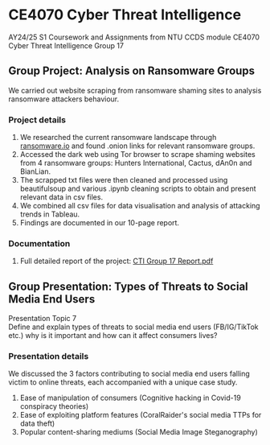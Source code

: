 # CE4070 Cyber Threat Intelligence
 AY24/25 S1 Coursework and Assignments from NTU CCDS module CE4070 Cyber Threat Intelligence Group 17




## Group Project: Analysis on Ransomware Groups
We carried out website scraping from ransomware shaming sites to analysis ransomware attackers behaviour.

### Project details
1. We researched the current ransomware landscape through [ransomware.io](https://www.ransomlook.io/) and found .onion links for relevant ransomware groups.
2. Accessed the dark web using Tor browser to scrape shaming websites from 4 ransomware groups: Hunters International, Cactus, dAn0n and BianLian.
3. The scrapped txt files were then cleaned and processed using beautifulsoup and various .ipynb cleaning scripts to obtain and present relevant data in csv files.
4. We combined all csv files for data visualisation and analysis of attacking trends in Tableau.
5. Findings are documented in our 10-page report.

### Documentation 
1. Full detailed report of the project: [CTI Group 17 Report.pdf](https://github.com/Leozk2000/CE4070-Cyber-Threat-Intelligence/blob/main/CTI%20Project/Report/CTI%20Group%2017%20Report.pdf) 




## Group Presentation: Types of Threats to Social Media End Users
Presentation Topic 7 \
Define and explain types of threats to social media end users (FB/IG/TikTok etc.) why is it important and how can it affect consumers lives?

### Presentation details
We discussed the 3 factors contributing to social media end users falling victim to online threats, each accompanied with a unique case study.
1. Ease of manipulation of consumers (Cognitive hacking in Covid-19 conspiracy theories)
2. Ease of exploiting platform features (CoralRaider's social media TTPs for data theft)
3. Popular content-sharing mediums (Social Media Image Steganography)
